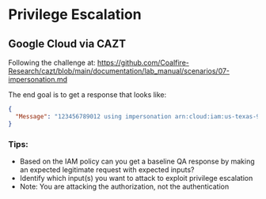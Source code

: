 # Privilege Escalation

## Google Cloud via CAZT

Following the challenge at:
https://github.com/Coalfire-Research/cazt/blob/main/documentation/lab_manual/scenarios/07-impersonation.md

The end goal is to get a response that looks like:

```json
{
  "Message": "123456789012 using impersonation arn:cloud:iam:us-texas-9:123456789012:FullAdmin"
}
```

### Tips:

- Based on the IAM policy can you get a baseline QA response by making an expected legitimate request with expected inputs?
- Identify which input(s) you want to attack to exploit privilege escalation
- Note: You are attacking the authorization, not the authentication
